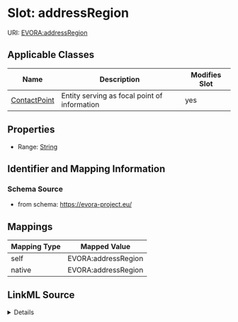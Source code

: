 

# Slot: addressRegion



URI: [EVORA:addressRegion](https://evora-project.eu/addressRegion)



<!-- no inheritance hierarchy -->





## Applicable Classes

| Name | Description | Modifies Slot |
| --- | --- | --- |
| [ContactPoint](ContactPoint.md) | Entity serving as focal point of information |  yes  |







## Properties

* Range: [String](String.md)





## Identifier and Mapping Information







### Schema Source


* from schema: https://evora-project.eu/




## Mappings

| Mapping Type | Mapped Value |
| ---  | ---  |
| self | EVORA:addressRegion |
| native | EVORA:addressRegion |




## LinkML Source

<details>
```yaml
name: addressRegion
from_schema: https://evora-project.eu/
rank: 1000
alias: addressRegion
domain_of:
- ContactPoint
range: string

```
</details>